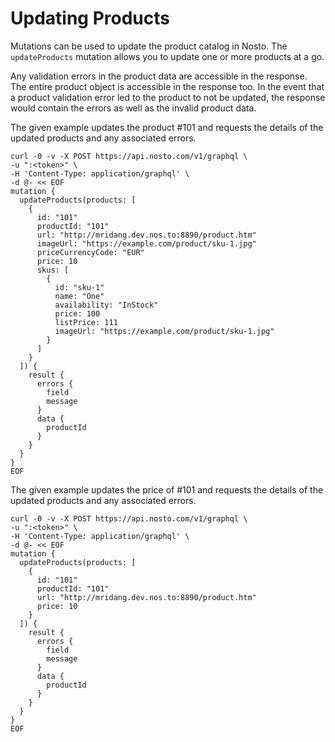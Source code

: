 # Updating Products

Mutations can be used to update the product catalog in Nosto. The `updateProducts` mutation allows you to update one or more products at a go.

Any validation errors in the product data are accessible in the response. The entire product object is accessible in the response too. In the event that a product validation error led to the product to not be updated, the response would contain the errors as well as the invalid product data.

The given example updates the product #101 and requests the details of the updated products and any associated errors.

```text
curl -0 -v -X POST https://api.nosto.com/v1/graphql \
-u ":<token>" \
-H 'Content-Type: application/graphql' \
-d @- << EOF
mutation {
  updateProducts(products: [
    {
      id: "101"
      productId: "101"
      url: "http://mridang.dev.nos.to:8890/product.htm"
      imageUrl: "https://example.com/product/sku-1.jpg"
      priceCurrencyCode: "EUR"
      price: 10
      skus: [
        {
          id: "sku-1"
          name: "One"
          availability: "InStock"
          price: 100
          listPrice: 111
          imageUrl: "https://example.com/product/sku-1.jpg"
        }
      ]
    }
  ]) {
    result {
      errors {
        field
        message
      }
      data {
        productId
      }
    }
  }
}
EOF
```

The given example updates the price of #101 and requests the details of the updated products and any associated errors.

```text
curl -0 -v -X POST https://api.nosto.com/v1/graphql \
-u ":<token>" \
-H 'Content-Type: application/graphql' \
-d @- << EOF
mutation {
  updateProducts(products: [
    {
      id: "101"
      productId: "101"
      url: "http://mridang.dev.nos.to:8890/product.htm"
      price: 10
    }
  ]) {
    result {
      errors {
        field
        message
      }
      data {
        productId
      }
    }
  }
}
EOF
```
